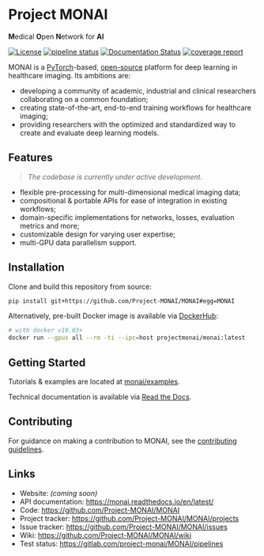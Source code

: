 # Project MONAI
**M**edical **O**pen **N**etwork for **AI**

[![License](https://img.shields.io/badge/License-Apache%202.0-green.svg)](https://opensource.org/licenses/Apache-2.0) [![pipeline status](https://gitlab.com/project-monai/MONAI/badges/master/pipeline.svg)](https://github.com/Project-MONAI/MONAI/commits/master) [![Documentation Status](https://readthedocs.org/projects/monai/badge/?version=latest)](https://monai.readthedocs.io/en/latest/?badge=latest) [![coverage report](https://gitlab.com/project-monai/MONAI/badges/master/coverage.svg)](https://gitlab.com/project-monai/MONAI/pipelines/)


MONAI is a [PyTorch](https://pytorch.org/)-based, [open-source](https://github.com/Project-MONAI/MONAI/blob/master/LICENSE) platform for deep learning in healthcare imaging. Its ambitions are:
- developing a community of academic, industrial and clinical researchers collaborating on a common foundation;
- creating state-of-the-art, end-to-end training workflows for healthcare imaging;
- providing researchers with the optimized and standardized way to create and evaluate deep learning models.


## Features
> _The codebase is currently under active development._

- flexible pre-processing for multi-dimensional medical imaging data;
- compositional & portable APIs for ease of integration in existing workflows;
- domain-specific implementations for networks, losses, evaluation metrics and more;
- customizable design for varying user expertise;
- multi-GPU data parallelism support.

## Installation
Clone and build this repository from source:
  ```bash
  pip install git+https://github.com/Project-MONAI/MONAI#egg=MONAI
  ```

Alternatively, pre-built Docker image is available via [DockerHub](https://hub.docker.com/r/projectmonai/monai):
  ```bash
  # with docker v19.03+
  docker run --gpus all --rm -ti --ipc=host projectmonai/monai:latest
  ```

## Getting Started

Tutorials & examples are located at [monai/examples](https://github.com/Project-MONAI/MONAI/tree/master/examples).

Technical documentation is available via [Read the Docs](https://monai.readthedocs.io/en/latest/).

## Contributing
For guidance on making a contribution to MONAI, see the [contributing guidelines](https://github.com/Project-MONAI/MONAI/blob/master/CONTRIBUTING.md).

## Links
- Website: _(coming soon)_
- API documentation: https://monai.readthedocs.io/en/latest/
- Code: https://github.com/Project-MONAI/MONAI
- Project tracker: https://github.com/Project-MONAI/MONAI/projects
- Issue tracker: https://github.com/Project-MONAI/MONAI/issues
- Wiki: https://github.com/Project-MONAI/MONAI/wiki
- Test status: https://gitlab.com/project-monai/MONAI/pipelines
